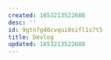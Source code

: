 ```yaml
---
created: 1653213522688
desc: ''
id: 9gtn7g40cvqui0sifl1s7t5
title: Devlog
updated: 1653213522688
---
```

   
